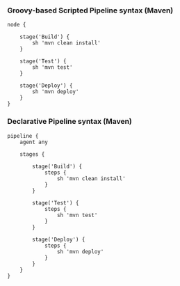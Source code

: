 ###  Groovy-based Scripted Pipeline syntax (Maven)

```
node {

    stage('Build') {
        sh 'mvn clean install'
    }

    stage('Test') {
        sh 'mvn test'
    }

    stage('Deploy') {
        sh 'mvn deploy'
    }
}
```


###  Declarative Pipeline syntax (Maven)

```
pipeline {
    agent any

    stages {
     
        stage('Build') {
            steps {
                sh 'mvn clean install'
            }
        }

        stage('Test') {
            steps {
                sh 'mvn test'
            }
        }

        stage('Deploy') {
            steps {
                sh 'mvn deploy'
            }
        }
    }
}

```
